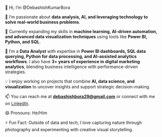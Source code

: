 👋 Hi, I’m @DebashishKumarBora

👀 I’m passionate about **data analysis, AI, and leveraging technology to solve real-world business problems**.

🌱 Currently expanding my skills in **machine learning, AI-driven automation, and advanced data visualization techniques** using tools like **Power BI, Python, and SQL**.

💼 I’m a **Data Analyst** with expertise in **Power BI dashboards, SQL data querying, Python for data processing, and AI-assisted analytics workflows**. I also have **3+ years of experience in digital marketing analytics**, blending business intelligence with performance-driven strategies.

💡 I enjoy working on projects that combine **AI, data science, and visualization** to uncover insights and support strategic decision-making.

📫 You can reach me at **debashishbora29@gmail.com** or connect with me on [LinkedIn](https://www.linkedin.com/in/debashish-kumar-bora-367845159/).

😄 Pronouns: He/Him

⚡ Fun Fact: Outside of data and tech, I love capturing nature through photography and experimenting with creative visual storytelling.
